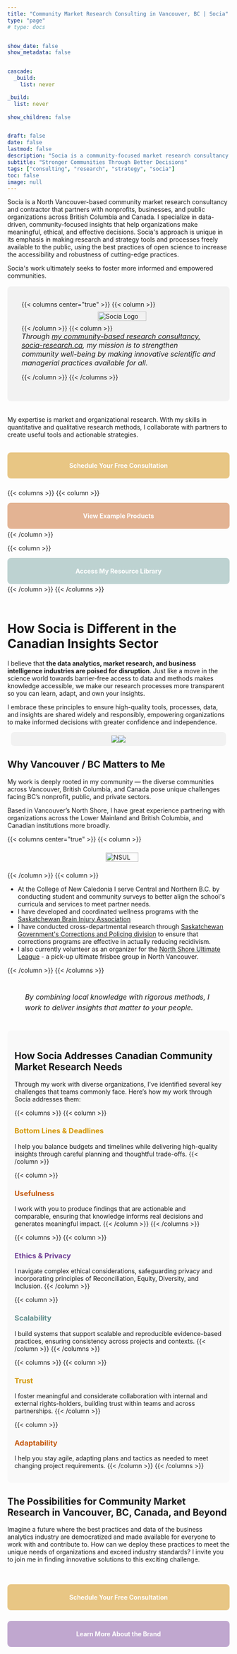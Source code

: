 ```yaml
---
title: "Community Market Research Consulting in Vancouver, BC | Socia"
type: "page"
# type: docs


show_date: false
show_metadata: false


cascade:
  _build:
    list: never

_build:
  list: never
  
show_children: false


draft: false
date: false
lastmod: false
description: "Socia is a community-focused market research consultancy based in Vancouver, Canada, helping organizations make meaningful, data-driven decisions."
subtitle: "Stronger Communities Through Better Decisions"
tags: ["consulting", "research", "strategy", "socia"]
toc: false
image: null
---
```


Socia is a North Vancouver-based community market research consultancy and contractor that partners with nonprofits, businesses, and public organizations across British Columbia and Canada. I specialize in data-driven, community-focused insights that help organizations make meaningful, ethical, and effective decisions. Socia's approach is unique in its emphasis in making research and strategy tools and processes freely available to the public, using the best practices of open science to increase the accessibility and robustness of cutting-edge practices. 

Socia's work ultimately seeks to foster more informed and empowered communities.


<style>
.cta-button {
  flex: 1;
  display: inline-flex;
  align-items: center;
  justify-content: center;
  color: white !important;
  -webkit-text-fill-color: white !important;
  border-radius: 0.5rem;
  text-decoration: none;
  font-weight: 700;
  min-height: 40px;
  padding: 0.6rem 1rem;
  transition: transform .12s ease, box-shadow .12s ease, background-color .18s ease;
  will-change: transform, box-shadow, background-color;
  border: none;
}

.cta-button.contact  { background-color: #E8C684; }
.cta-button.examples { background-color: #E3B393; }
.cta-button.library  { background-color: #BDD2D1; }
.cta-button.about  { background-color: #C0A7CF; }



.cta-button:hover {
  transform: translateY(-3px);
  box-shadow: 0 6px 18px rgba(0,0,0,0.08);
  cursor: pointer;
}

.cta-button:focus {
  outline: 3px solid rgba(0,0,0,0.08);
  outline-offset: 2px;
}

/* CTA + image container */
.cta-container {
  display: flex;
  flex-wrap: wrap;
  align-items: flex-start;   /* align items to top */
  justify-content: center;
  column-gap: 2rem;
  row-gap: 1rem;
}

.cta-button-wrapper {
  display: flex;
  flex-direction: column;
  align-items: center;       /* button centered always */
  max-width: 220px;
  text-align: center;
  flex: 0 0 auto;
}

@media (min-width: 768px) {
  .cta-button-wrapper .cta-description {
    text-align: left;        /* left align text on larger screens */
  }
}

.cta-description {
  margin-top: 0.5rem;
  font-size: 0.9rem;
  line-height: 1.3;
  color: #333;
  font-style: italic;         /* italicized description */
}

.cta-container img {
  max-height: 375px;
  width: auto;
  height: auto;
  flex: 0 0 auto;
  margin-top: 0;             /* ensure top alignment */
}
</style>

<!-- Hero / Introduction -->
<div style="background-color: #f2f2f2; padding: 0rem; padding: 2rem; border-radius: 0.5rem; margin:0; margin-top:1rem; margin-bottom:1rem;">
{{< columns center="true" >}}
{{< column >}}
  <div style="display: flex; justify-content: center; align-items: center;">
    <a href="http://socia-research.ca" target="_blank" rel="noopener noreferrer">
      <img src="/admin/socia_logo.png" alt="Socia Logo" style="max-width: 300px; width: 100%; height: auto; margin: 0.5rem;" />
    </a>
  </div>
{{< /column >}}
{{< column >}}
<p style="font-size:1rem; margin:0; font-style:italic">
  Through <a href="http://socia-research.ca">my community-based research consultancy, socia-research.ca</a>, 
  my mission is to strengthen community well-being by making innovative scientific and managerial practices available for all.
</p>

{{< /column >}}
{{< /columns >}}
</div>


<br> My expertise is market and organizational research. With my skills in quantitative and qualitative research methods, I collaborate with partners to create useful tools and actionable strategies.  

<!-- Main CTAs -->
<div style="margin-top: 2rem; margin-bottom: 4rem; border-radius: 0.5rem;">

<div style="display:flex; justify-content:center; margin-bottom: 1.5rem;">
  <a href="mailto:dallasnovakowski@gmail.com" class="cta-button contact">Schedule Your Free Consultation</a>
</div>

{{< columns >}}
{{< column >}}
<div style="display:flex; justify-content:center; margin:.2rem 0;">
  <a href="/community-market-research-consulting/example-products/" class="cta-button examples">View Example Products</a>
</div>
{{< /column >}}

{{< column >}}
<div style="display:flex; justify-content:center; margin:.2rem 0;">
  <a href="/community-market-research-consulting/resource-library/"  class="cta-button library">Access My Resource Library</a>
</div>
{{< /column >}}
{{< /columns >}}

</div>

<!-- How Socia Works -->
# How Socia is Different in the Canadian Insights Sector

I believe that **the data analytics, market research, and business intelligence industries are poised for disruption**. Just like a move in the science world towards barrier-free access to data and methods makes knowledge accessible, we make our research processes more transparent so you can learn, adapt, and own your insights.


I embrace these principles to ensure high-quality tools, processes, data, and insights are shared widely and responsibly, empowering organizations to make informed decisions with greater confidence and independence.

<!-- Image Row -->
<div style="background-color: #f2f2f2; padding: .5rem; border-radius: 0.5rem; margin:.5rem;">
  <div style="display:flex; flex-wrap:wrap; gap:0rem; justify-content:center;">
    <img src="competencies_full.png" style="max-height:375px; width:auto; height:auto;">
    <img src="differentiators.png" style="max-height:375px; width:auto; height:auto;">
  </div>
</div>

## Why Vancouver / BC Matters to Me

<!-- Hero / Introduction -->


My work is deeply rooted in my community — the diverse communities across Vancouver, British Columbia, and Canada pose unique challenges facing BC’s nonprofit, public, and private sectors. 

Based in Vancouver’s North Shore, I have great experience partnering with organizations across the Lower Mainland and British Columbia, and Canadian institutions more broadly.



{{< columns center="true" >}}
{{< column >}}

  <div style="display: flex; justify-content: center; align-items: center;">
    <a href="http://nsul.ca" target="_blank" rel="noopener noreferrer">
      <img src="/community-market-research-consulting/nsul.jpg" alt="NSUL" style="max-width: 700px; width: 100%; height: auto; margin: 0.5rem;" />
    </a>
  </div>

{{< /column >}}
{{< column >}}

- At the College of New Caledonia I serve Central and Northern B.C. by conducting student and community surveys to better align the school's curricula and services to meet partner needs.  
- I have developed and coordinated wellness programs with the [Saskatchewan Brain Injury Association](https://www.sbia.ca) 
- I have conducted cross-departmental research through [Saskatchewan Government's Corrections and Policing division](https://www.saskatchewan.ca/government/government-structure/ministries/corrections-policing-and-public-safety) to ensure that corrections programs are effective in actually reducing recidivism.  
- I also currently volunteer as an organizer for the [North Shore Ultimate League](http://nsul.ca) - a pick-up ultimate frisbee group in North Vancouver.


{{< /column >}}
{{< /columns >}}

  <p style="font-size: 1rem; margin: 2.5rem; line-height: 1.5; font-style: italic; display: flex; justify-content: center; align-items: center;">
  By combining local knowledge with rigorous methods, I work to deliver insights that matter to your people.
  </p>

<div style="background-color: #f9f9f9; padding: 1rem; border-radius: 0.5rem; margin: 1rem auto;">


<!-- Needs -->
## How Socia Addresses Canadian Community Market Research Needs

Through my work with diverse organizations, I've identified several key challenges that teams commonly face. Here’s how my work through Socia addresses them:

{{< columns >}}
{{< column >}}
###  <a style="color: #D39600"> Bottom Lines & Deadlines  </a>
I help you balance budgets and timelines while delivering high-quality insights through careful planning and thoughtful trade-offs.
{{< /column >}}

{{< column >}}
###  <a style="color: #C55A11"> Usefulness  </a>
I work with you to produce findings that are actionable and comparable, ensuring that knowledge informs real decisions and generates meaningful impact.
{{< /column >}}
{{< /columns >}}

{{< columns >}}
{{< column >}}
###  <a style="color: #714096"> Ethics & Privacy    </a>
I navigate complex ethical considerations, safeguarding privacy and incorporating principles of Reconciliation, Equity, Diversity, and Inclusion.
{{< /column >}}

{{< column >}}
###  <a style="color: #638F8E"> Scalability  </a>
I build systems that support scalable and reproducible evidence-based practices, ensuring consistency across projects and contexts.
{{< /column >}}
{{< /columns >}}



{{< columns >}}
{{< column >}}
###  <a style="color: #D39600"> Trust  </a>
I foster meaningful and considerate collaboration with internal and external rights-holders, building trust within teams and across partnerships.
{{< /column >}}

{{< column >}}
###  <a style="color: #C55A11"> Adaptability  </a>
I help you stay agile, adapting plans and tactics as needed to meet changing project requirements.
{{< /column >}}
{{< /columns >}}

</div>

## The Possibilities for Community Market Research in Vancouver, BC, Canada, and Beyond

Imagine a future where the best practices and data of the business analytics industry are democratized and made available for everyone to work with and contribute to. How can we deploy these practices to meet the unique needs of organizations and exceed industry standards? I invite you to join me in finding innovative solutions to this exciting challenge.


<div style="display:flex; justify-content:center; margin-top: 3rem; margin-bottom: 1.5rem;">
  <a href="mailto:dallasnovakowski@gmail.com" class="cta-button contact">Schedule Your Free Consultation</a>
</div>


<div style="display:flex; justify-content:center; margin:.2rem 0;">
  <a href="/community-market-research-consulting/about-brand/"  class="cta-button about">Learn More About the Brand</a>
</div>

